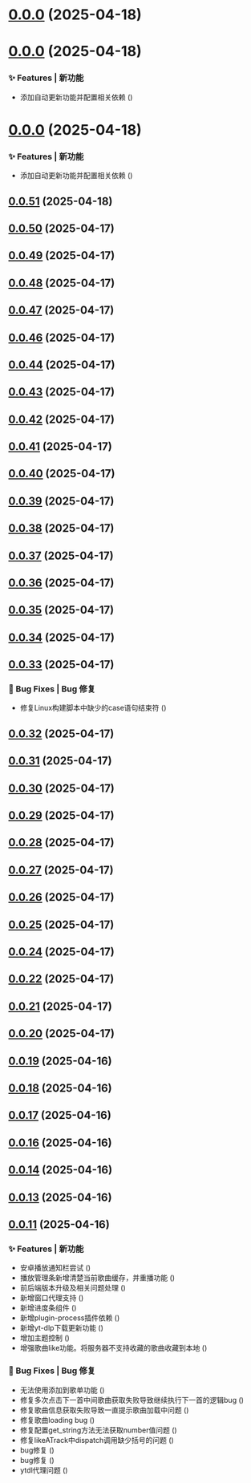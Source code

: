 # [0.0.0](https://github.com/fangcongyang/mop/compare/0.1.0...0.0.0) (2025-04-18)



# [0.0.0](https://github.com/fangcongyang/mop/compare/0.0.51...0.0.0) (2025-04-18)


### ✨ Features | 新功能

* 添加自动更新功能并配置相关依赖 ([](https://github.com/fangcongyang/mop/commit/d476f8f))



# [0.0.0](https://github.com/fangcongyang/mop/compare/0.0.51...0.0.0) (2025-04-18)


### ✨ Features | 新功能

* 添加自动更新功能并配置相关依赖 ([](https://github.com/fangcongyang/mop/commit/d476f8f))



## [0.0.51](https://github.com/fangcongyang/mop/compare/0.0.50...0.0.51) (2025-04-18)



## [0.0.50](https://github.com/fangcongyang/mop/compare/0.0.49...0.0.50) (2025-04-17)



## [0.0.49](https://github.com/fangcongyang/mop/compare/0.0.48...0.0.49) (2025-04-17)



## [0.0.48](https://github.com/fangcongyang/mop/compare/0.0.47...0.0.48) (2025-04-17)



## [0.0.47](https://github.com/fangcongyang/mop/compare/0.0.46...0.0.47) (2025-04-17)



## [0.0.46](https://github.com/fangcongyang/mop/compare/0.0.45...0.0.46) (2025-04-17)



## [0.0.44](https://github.com/fangcongyang/mop/compare/0.0.43...0.0.44) (2025-04-17)



## [0.0.43](https://github.com/fangcongyang/mop/compare/0.0.42...0.0.43) (2025-04-17)



## [0.0.42](https://github.com/fangcongyang/mop/compare/0.0.41...0.0.42) (2025-04-17)



## [0.0.41](https://github.com/fangcongyang/mop/compare/0.0.40...0.0.41) (2025-04-17)



## [0.0.40](https://github.com/fangcongyang/mop/compare/0.0.39...0.0.40) (2025-04-17)



## [0.0.39](https://github.com/fangcongyang/mop/compare/0.0.38...0.0.39) (2025-04-17)



## [0.0.38](https://github.com/fangcongyang/mop/compare/0.0.37...0.0.38) (2025-04-17)



## [0.0.37](https://github.com/fangcongyang/mop/compare/0.0.36...0.0.37) (2025-04-17)



## [0.0.36](https://github.com/fangcongyang/mop/compare/0.0.35...0.0.36) (2025-04-17)



## [0.0.35](https://github.com/fangcongyang/mop/compare/0.0.34...0.0.35) (2025-04-17)



## [0.0.34](https://github.com/fangcongyang/mop/compare/0.0.33...0.0.34) (2025-04-17)



## [0.0.33](https://github.com/fangcongyang/mop/compare/0.0.32...0.0.33) (2025-04-17)


### 🐛 Bug Fixes | Bug 修复

* 修复Linux构建脚本中缺少的case语句结束符 ([](https://github.com/fangcongyang/mop/commit/51051f0))



## [0.0.32](https://github.com/fangcongyang/mop/compare/0.0.31...0.0.32) (2025-04-17)



## [0.0.31](https://github.com/fangcongyang/mop/compare/0.0.30...0.0.31) (2025-04-17)



## [0.0.30](https://github.com/fangcongyang/mop/compare/0.0.29...0.0.30) (2025-04-17)



## [0.0.29](https://github.com/fangcongyang/mop/compare/0.0.28...0.0.29) (2025-04-17)



## [0.0.28](https://github.com/fangcongyang/mop/compare/0.0.27...0.0.28) (2025-04-17)



## [0.0.27](https://github.com/fangcongyang/mop/compare/0.0.26...0.0.27) (2025-04-17)



## [0.0.26](https://github.com/fangcongyang/mop/compare/0.0.25...0.0.26) (2025-04-17)



## [0.0.25](https://github.com/fangcongyang/mop/compare/0.0.24...0.0.25) (2025-04-17)



## [0.0.24](https://github.com/fangcongyang/mop/compare/0.0.23...0.0.24) (2025-04-17)



## [0.0.22](https://github.com/fangcongyang/mop/compare/0.0.21...0.0.22) (2025-04-17)



## [0.0.21](https://github.com/fangcongyang/mop/compare/0.0.20...0.0.21) (2025-04-17)



## [0.0.20](https://github.com/fangcongyang/mop/compare/0.0.19...0.0.20) (2025-04-17)



## [0.0.19](https://github.com/fangcongyang/mop/compare/0.0.18...0.0.19) (2025-04-16)



## [0.0.18](https://github.com/fangcongyang/mop/compare/0.0.17...0.0.18) (2025-04-16)



## [0.0.17](https://github.com/fangcongyang/mop/compare/0.0.16...0.0.17) (2025-04-16)



## [0.0.16](https://github.com/fangcongyang/mop/compare/0.0.15...0.0.16) (2025-04-16)



## [0.0.14](https://github.com/fangcongyang/mop/compare/0.0.13...0.0.14) (2025-04-16)



## [0.0.13](https://github.com/fangcongyang/mop/compare/0.0.12...0.0.13) (2025-04-16)



## [0.0.11](https://github.com/fangcongyang/mop/compare/9edb66f...0.0.11) (2025-04-16)


### ✨ Features | 新功能

* 安卓播放通知栏尝试 ([](https://github.com/fangcongyang/mop/commit/98133cb))
* 播放管理条新增清楚当前歌曲缓存，并重播功能 ([](https://github.com/fangcongyang/mop/commit/c9acc58))
* 前后端版本升级及相关问题处理 ([](https://github.com/fangcongyang/mop/commit/560528e))
* 新增窗口代理支持 ([](https://github.com/fangcongyang/mop/commit/fb7c64c))
* 新增进度条组件 ([](https://github.com/fangcongyang/mop/commit/a5095ea))
* 新增plugin-process插件依赖 ([](https://github.com/fangcongyang/mop/commit/e917272))
* 新增yt-dlp下载更新功能 ([](https://github.com/fangcongyang/mop/commit/d506c0d))
* 增加主题控制 ([](https://github.com/fangcongyang/mop/commit/fc61ae0))
* 增强歌曲like功能。将服务器不支持收藏的歌曲收藏到本地 ([](https://github.com/fangcongyang/mop/commit/3c28792))


### 🐛 Bug Fixes | Bug 修复

* 无法使用添加到歌单功能 ([](https://github.com/fangcongyang/mop/commit/54fbdcf))
* 修复多次点击下一首中间歌曲获取失败导致继续执行下一首的逻辑bug ([](https://github.com/fangcongyang/mop/commit/2adb84a))
* 修复歌曲信息获取失败导致一直提示歌曲加载中问题 ([](https://github.com/fangcongyang/mop/commit/a4eb3e0))
* 修复歌曲loading bug ([](https://github.com/fangcongyang/mop/commit/a9649b6))
* 修复配置get_string方法无法获取number值问题 ([](https://github.com/fangcongyang/mop/commit/3ae3d2c))
* 修复likeATrack中dispatch调用缺少括号的问题 ([](https://github.com/fangcongyang/mop/commit/56759d4))
* bug修复 ([](https://github.com/fangcongyang/mop/commit/d601126))
* bug修复 ([](https://github.com/fangcongyang/mop/commit/1aa4c85))
* ytdl代理问题 ([](https://github.com/fangcongyang/mop/commit/9edb66f))



